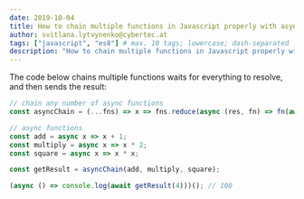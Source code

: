 ```yaml
---
date: 2019-10-04
title: How to chain multiple functions in Javascript properly with async/await
author: svitlana.lytvynenko@cybertec.at
tags: ["javascript", "es8"] # max. 10 tags; lowercase; dash-separated
description: "How to chain multiple functions in Javascript properly with async/await" # max. 300 chars.
---
```


The code below chains multiple functions waits for everything to resolve, and then sends the result:

```typescript
// chain any number of async functions
const asyncChain = (...fns) => x => fns.reduce(async (res, fn) => fn(await res), x);

// async functions
const add = async x => x + 1;
const multiply = async x => x * 2;
const square = async x => x * x;

const getResult = asyncChain(add, multiply, square);

(async () => console.log(await getResult(4)))(); // 100
```
